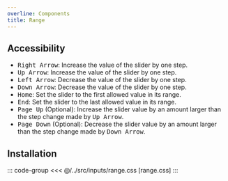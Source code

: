 ```yaml
---
overline: Components
title: Range
---
```


<script setup>
  import Example from "../../.vitepress/theme/app/components/Example.vue"
  </script>

<Example>
<template #example>

<label class="range">
  <span class="label">Label</span>
  <input type="range" />
</label>

<label class="range">
  <span class="label">Disabled</span>
  <input type="range" disabled />
</label>

</template>
<template #code>

```html
<label class="range">
  <span class="label">Label</span>
  <input type="range" />
</label>

<label class="range">
  <span class="label">Disabled</span>
  <input type="range" disabled />
</label>
```

</template>
</Example>

## Accessibility

<ul>
  <li><kbd>Right Arrow</kbd>: Increase the value of the slider by one step.</li>
  <li><kbd>Up Arrow</kbd>: Increase the value of the slider by one step.</li>
  <li><kbd>Left Arrow</kbd>: Decrease the value of the slider by one step.</li>
  <li><kbd>Down Arrow</kbd>: Decrease the value of the slider by one step.</li>
  <li><kbd>Home</kbd>: Set the slider to the first allowed value in its range.</li>
  <li><kbd>End</kbd>: Set the slider to the last allowed value in its range.</li>
  <li><kbd>Page Up</kbd> (Optional): Increase the slider value by an amount larger than the step change made by <kbd>Up Arrow</kbd>.</li>
  <li><kbd>Page Down</kbd> (Optional): Decrease the slider value by an amount larger than the step change made by <kbd>Down Arrow</kbd>.</li>
</ul>

## Installation

::: code-group
<<< @/../src/inputs/range.css [range.css]
:::
